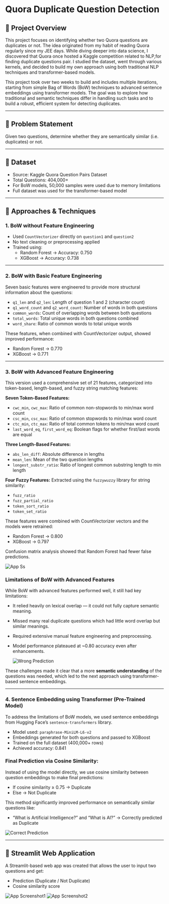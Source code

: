 # Quora Duplicate Question Detection

## 📌 Project Overview

This project focuses on identifying whether two Quora questions are duplicates or not. The idea originated from my habit of reading Quora regularly since my JEE days. While diving deeper into data science, I discovered that Quora once hosted a Kaggle competition related to NLP,for finding duplicate questions pair. I studied the dataset, went through various kernels, and decided to build my own approach using both traditional NLP techniques and transformer-based models.

This project took over two weeks to build and includes multiple iterations, starting from simple Bag of Words (BoW) techniques to advanced sentence embeddings using transformer models. The goal was to explore how traditional and semantic techniques differ in handling such tasks and to build a robust, efficient system for detecting duplicates.

---

## 📌 Problem Statement

Given two questions, determine whether they are semantically similar (i.e. duplicates) or not.

---

## 📌 Dataset

- Source: Kaggle Quora Question Pairs Dataset
- Total Questions: 404,000+
- For BoW models, 50,000 samples were used due to memory limitations
- Full dataset was used for the transformer-based model


---

## 📌 Approaches & Techniques

### 1. BoW without Feature Engineering

- Used `CountVectorizer` directly on `question1` and `question2`
- No text cleaning or preprocessing applied
- Trained using:
  - Random Forest → Accuracy: 0.750
  - XGBoost → Accuracy: 0.738

---

### 2. BoW with Basic Feature Engineering

Seven basic features were engineered to provide more structural information about the questions:

- `q1_len` and `q2_len`: Length of question 1 and 2 (character count)
- `q1_word_count` and `q2_word_count`: Number of words in both questions
- `common_words`: Count of overlapping words between both questions
- `total_words`: Total unique words in both questions combined
- `word_share`: Ratio of common words to total unique words

These features, when combined with CountVectorizer output, showed improved performance:
- Random Forest → 0.770
- XGBoost → 0.771

---

### 3. BoW with Advanced Feature Engineering

This version used a comprehensive set of 21 features, categorized into token-based, length-based, and fuzzy string matching features:

**Seven Token-Based Features:**
- `cwc_min`, `cwc_max`: Ratio of common non-stopwords to min/max word count
- `csc_min`, `csc_max`: Ratio of common stopwords to min/max word count
- `ctc_min`, `ctc_max`: Ratio of total common tokens to min/max word count
- `last_word_eq`, `first_word_eq`: Boolean flags for whether first/last words are equal

**Three Length-Based Features:**
- `abs_len_diff`: Absolute difference in lengths
- `mean_len`: Mean of the two question lengths
- `longest_substr_ratio`: Ratio of longest common substring length to min length

**Four Fuzzy Features:**
Extracted using the `fuzzywuzzy` library for string similarity:
- `fuzz_ratio`
- `fuzz_partial_ratio`
- `token_sort_ratio`
- `token_set_ratio`

These features were combined with CountVectorizer vectors and the models were retrained:
- Random Forest → 0.800
- XGBoost → 0.797

Confusion matrix analysis showed that Random Forest had fewer false predictions.

![App Ss](Imges/bow2.png)

### Limitations of BoW with Advanced Features

While BoW with advanced features performed well, it still had key limitations:

- It relied heavily on lexical overlap — it could not fully capture semantic meaning.
- Missed many real duplicate questions which had little word overlap but similar meanings.
- Required extensive manual feature engineering and preprocessing.
- Model performance plateaued at ~0.80 accuracy even after enhancements.

  ![Wrong Prediction](Images/bow1.png)

These challenges made it clear that a more **semantic understanding** of the questions was needed, which led to the next approach using transformer-based sentence embeddings.

---

### 4. Sentence Embedding using Transformer (Pre-Trained Model)

To address the limitations of BoW models, we used sentence embeddings from Hugging Face’s `sentence-transformers` library.

- Model used: `paraphrase-MiniLM-L6-v2`
- Embeddings generated for both questions and passed to XGBoost
- Trained on the full dataset (400,000+ rows)
- Achieved accuracy: 0.841

### Final Prediction via Cosine Similarity:

Instead of using the model directly, we use cosine similarity between question embeddings to make final predictions:
- If cosine similarity ≥ 0.75 → Duplicate
- Else → Not Duplicate

This method significantly improved performance on semantically similar questions like:
- “What is Artificial Intelligence?” and “What is AI?” → Correctly predicted as Duplicate

![Correct Prediction](Images/ptm2.png)

---

## 📌 Streamlit Web Application

A Streamlit-based web app was created that allows the user to input two questions and get:
- Prediction (Duplicate / Not Duplicate)
- Cosine similarity score

![App Screenshot1](Images/ptm1.png)
![App Screenshot2](Images/ptm3.png)
